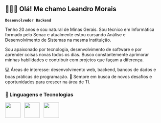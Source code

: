 ## 👩🏻‍💻 Olá! Me chamo Leandro Morais

**`Desenvolvedor Backend`**

Tenho 20 anos e sou natural de Minas Gerais. Sou técnico em Informática formado pelo Senac e atualmente estou cursando Análise e Desenvolvimento de Sistemas na mesma instituição.

Sou apaixonado por tecnologia, desenvolvimento de software e por aprender coisas novas todos os dias. Busco constantemente aprimorar minhas habilidades e contribuir com projetos que façam a diferença.

💻 Áreas de interesse: desenvolvimento web, backend, bancos de dados e boas práticas de programação.
🚀 Sempre em busca de novos desafios e oportunidades para crescer na área de TI.

### 🤖 Linguagens e Tecnologias


<img 
    align="left" 
    width="50px" 
    style="padding-right: 10px;" 
    src="https://cdn.jsdelivr.net/gh/devicons/devicon@latest/icons/html5/html5-original.svg" 
/>
<img 
    align="left" 
    width="50px" 
    style="padding-right: 10px;" 
    src="https://cdn.jsdelivr.net/gh/devicons/devicon@latest/icons/css3/css3-original.svg" 
/>
<img
    align="left" 
    width="50px" 
    style="padding-right: 10px;" 
    src="https://cdn.jsdelivr.net/gh/devicons/devicon@latest/icons/laravel/laravel-original.svg"
/> 
